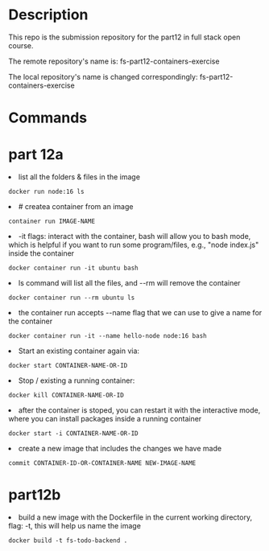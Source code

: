 # Description

This repo is the submission repository for the part12 in full stack open course.

The remote repository's name is: fs-part12-containers-exercise

The local repository's name is changed correspondingly: fs-part12-containers-exercise

# Commands

# part 12a

<li> list all the folders & files in the image

    docker run node:16 ls

<li> # createa container from an image

    container run IMAGE-NAME

<li> -it flags: interact with the container, bash will allow you to bash mode, which is helpful if you want to run some program/files, e.g., "node index.js" inside the container

    docker container run -it ubuntu bash

<li> ls command will list all the files, and --rm will remove the container

    docker container run --rm ubuntu ls

<li> the container run accepts --name flag that we can use to give a name for the container

    docker container run -it --name hello-node node:16 bash

<li>  Start an existing container again via:

    docker start CONTAINER-NAME-OR-ID

<li> Stop / existing a running container:

    docker kill CONTAINER-NAME-OR-ID

<li> after the container is stoped, you can restart it with the interactive mode, where you can install packages inside a running container

    docker start -i CONTAINER-NAME-OR-ID

<li> create a new image that includes the changes we have made

    commit CONTAINER-ID-OR-CONTAINER-NAME NEW-IMAGE-NAME

# part12b

<li> build a new image with the Dockerfile in the current working directory, flag: -t, this will help us name the image

    docker build -t fs-todo-backend .
